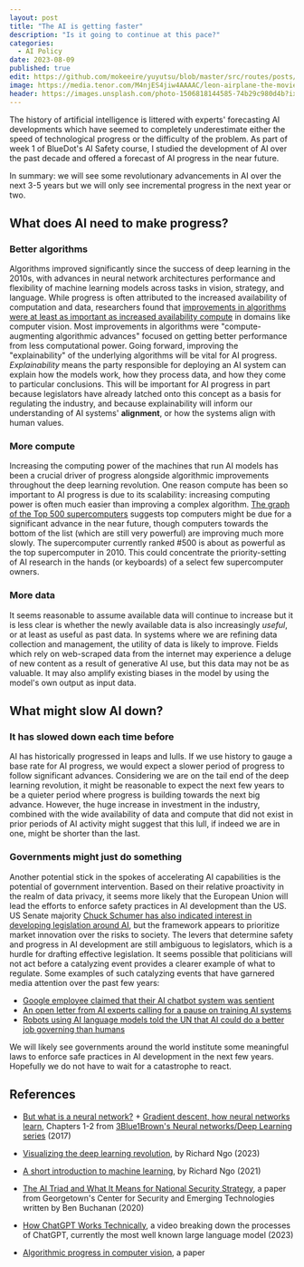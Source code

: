 ```yaml
---
layout: post
title: "The AI is getting faster"
description: "Is it going to continue at this pace?"
categories:
  - AI Policy
date: 2023-08-09
published: true
edit: https://github.com/mokeeire/yuyutsu/blob/master/src/routes/posts/ai-progress/%2Bpage.md
image: https://media.tenor.com/M4njES4jiw4AAAAC/leon-airplane-the-movie.gif
header: https://images.unsplash.com/photo-1506818144585-74b29c980d4b?ixlib=rb-4.0.3&ixid=M3wxMjA3fDB8MHxwaG90by1wYWdlfHx8fGVufDB8fHx8fA%3D%3D&auto=format&fit=crop&w=1740&q=80
---
```


The history of artificial intelligence is littered with experts' forecasting AI developments which have seemed to completely underestimate either the speed of technological progress or the difficulty of the problem.
As part of week 1 of BlueDot's AI Safety course, I studied the development of AI over the past decade and offered a forecast of AI progress in the near future.

In summary: we will see some revolutionary advancements in AI over the next 3-5 years but we will only see incremental progress in the next year or two.

## What does AI need to make progress?

### Better algorithms

Algorithms improved significantly since the success of deep learning in the 2010s, with advances in neural network architectures performance and flexibility of machine learning models across tasks in vision, strategy, and language.
While progress is often attributed to the increased availability of computation and data, researchers found that [improvements in algorithms were at least as important as increased availability compute](https://epochai.org/blog/revisiting-algorithmic-progress) in domains like computer vision. 
Most improvements in algorithms were "compute-augmenting algorithmic advances" focused on getting better performance from less computational power.
Going forward, improving the "explainability" of the underlying algorithms will be vital for AI progress. 
*Explainability* means the party responsible for deploying an AI system can explain how the models work, how they process data, and how they come to particular conclusions.
This will be important for AI progress in part because legislators have already latched onto this concept as a basis for regulating the industry, and because explainability will inform our understanding of AI systems' **alignment**, or how the systems align with human values.

### More compute

Increasing the computing power of the machines that run AI models has been a crucial driver of progress alongside algorithmic improvements throughout the deep learning revolution. 
One reason compute has been so important to AI progress is due to its scalability: increasing computing power is often much easier than improving a complex algorithm.
[The graph of the Top 500 supercomputers](https://www.top500.org/statistics/perfdevel/) suggests top computers might be due for a significant advance in the near future, though computers towards the bottom of the list (which are still very powerful) are improving much more slowly.
The supercomputer currently ranked #500 is about as powerful as the top supercomputer in 2010.
This could concentrate the priority-setting of AI research in the hands (or keyboards) of a select few supercomputer owners.

### More data

It seems reasonable to assume available data will continue to increase but it is less clear is whether the newly available data is also increasingly _useful_, or at least as useful as past data.
In systems where we are refining data collection and management, the utility of data is likely to improve.
Fields which rely on web-scraped data from the internet may experience a deluge of new content as a result of generative AI use, but this data may not be as valuable.
It may also amplify existing biases in the model by using the model's own output as input data.

## What might slow AI down?

### It has slowed down each time before

AI has historically progressed in leaps and lulls.
If we use history to gauge a base rate for AI progress, we would expect a slower period of progress to follow significant advances.
Considering we are on the tail end of the deep learning revolution, it might be reasonable to expect the next few years to be a quieter period where progress is building towards the next big advance.
However, the huge increase in investment in the industry, combined with the wide availability of data and compute that did not exist in prior periods of AI activity might suggest that this lull, if indeed we are in one, might be shorter than the last.

### Governments might just do something

Another potential stick in the spokes of accelerating AI capabilities is the potential of government intervention.
Based on their relative proactivity in the realm of data privacy, it seems more likely that the European Union will lead the efforts to enforce safety practices in AI development than the US.
US Senate majority [Chuck Schumer has also indicated interest in developing legislation around AI](https://www.csis.org/analysis/sen-chuck-schumer-launches-safe-innovation-ai-age-csis), but the framework appears to prioritize market innovation over the risks to society.
The levers that determine safety and progress in AI development are still ambiguous to legislators, which is a hurdle for drafting effective legislation.
It seems possible that politicians will not act before a catalyzing event provides a clearer example of what to regulate.
Some examples of such catalyzing events that have garnered media attention over the past few years:

- [Google employee claimed that their AI chatbot system was sentient](https://www.theguardian.com/technology/2022/jun/12/google-engineer-ai-bot-sentient-blake-lemoine)
- [An open letter from AI experts calling for a pause on training AI systems](https://futureoflife.org/open-letter/pause-giant-ai-experiments/)
- [Robots using AI language models told the UN that AI could do a better job governing than humans](https://www.rte.ie/news/2023/0707/1393383-ai-robots-rule-the-world/)

We will likely see governments around the world institute some meaningful laws to enforce safe practices in AI development in the next few years.
Hopefully we do not have to wait for a catastrophe to react.

## References

- [But what is a neural network?](https://www.youtube.com/watch?v=aircAruvnKk) + [Gradient descent, how neural networks learn](https://www.youtube.com/watch?v=IHZwWFHWa-w), Chapters 1-2 from [3Blue1Brown's Neural networks/Deep Learning series](https://www.youtube.com/playlist?list=PLZHQObOWTQDNU6R1_67000Dx_ZCJB-3pi) (2017)

- [Visualizing the deep learning revolution](https://medium.com/@richardcngo/visualizing-the-deep-learning-revolution-722098eb9c5), by Richard Ngo (2023)

- [A short introduction to machine learning](https://www.alignmentforum.org/posts/qE73pqxAZmeACsAdF/a-short-introduction-to-machine-learning), by Richard Ngo (2021)

- [The AI Triad and What It Means for National Security Strategy](https://cset.georgetown.edu/wp-content/uploads/CSET-AI-Triad-Report.pdf), a paper from Georgetown's Center for Security and Emerging Technologies written by Ben Buchanan (2020)

- [How ChatGPT Works Technically](https://www.youtube.com/watch?v=bSvTVREwSNw), a video breaking down the processes of ChatGPT, currently the most well known large language model (2023)

- [Algorithmic progress in computer vision](https://arxiv.org/abs/2212.05153), a paper